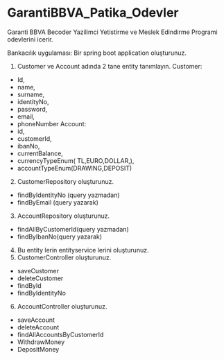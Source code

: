 # GarantiBBVA_Patika_Odevler
 Garanti BBVA Becoder Yazilimci Yetistirme ve Meslek Edindirme Programi odevlerini icerir. 
 
 Bankacılık uygulaması:  Bir spring boot application oluşturunuz.
1. Customer ve Account adında 2 tane entity tanımlayın.
 Customer:
  - Id,
  - name,
  - surname,
  - identityNo,
  - password,
  - email,
  - phoneNumber
 Account:
  - id,
  - customerId,
  - ibanNo,
  - currentBalance,
  - currencyTypeEnum( TL,EURO,DOLLAR,),
  - accountTypeEnum(DRAWING,DEPOSIT)
 2. CustomerRepository oluşturunuz.
  - findByIdentityNo (query yazmadan)
  - findByEmail (query yazarak)
 3. AccountRepository oluşturunuz.
  - findAllByCustomerId(query yazmadan)
  - findByIbanNo(query yazarak)
 4. Bu entity lerin entityservice lerini oluşturunuz.
 5. CustomerController oluşturunuz.
  - saveCustomer
  - deleteCustomer
  - findById
  - findByIdentityNo
 6. AccountController oluşturunuz.
  - saveAccount
  - deleteAccount
  - findAllAccountsByCustomerId
  - WithdrawMoney
  - DepositMoney
